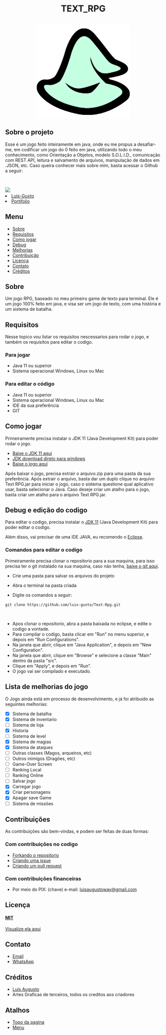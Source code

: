 <h1 align="center">TEXT_RPG</h1>
<br>
<div align="center">
    <img src="https://github.com/luix-guxto/Text-Rpg/blob/main/recursos/sprites/icon.png?raw=true" width="300px"/>
</div>

## Sobre o projeto

Esse é um jogo feito inteiramente em java, onde eu me propus a desafiar-me, em codificar um jogo do 0 feito em java, utilizando todo o meu conhecimento, como Orientação a Objetos, modelo S.O.L.I.D., comunicação com REST API, leitura e salvamento de arquivos, manipulação de dados em .JSON, etc.
Caso queira conhecer mais sobre mim, basta acessar o Github a seguir:

<br> <div align="left" title="Pagina Github Luix-Guxto">
    <img onclick="alert('Essa é minha imagem do github')" src="https://avatars.githubusercontent.com/u/77067320?s=120&v=4" width="150px" />
    <br><div>
        <li><a title="Github" href="https://github.com/luix-guxto">Luix-Guxto</a></li>
        <li><a title="Portifolio" href="https://luix-guxto.github.io/portifolio">Portifolio</a></li>
    </div>
</div>

## Menu

- [Sobre](#Sobre)
- [Requisitos](#Requisitos)
- [Como jogar](#Como-jogar)
- [Debug](#Debug-e-edição-do-codigo)
- [Melhorias](#Lista-de-melhorias-do-jogo)
- [Contribuição](#Contribuições)
- [Licença](#Licença)
- [Contato](#Contato)
- [Créditos](#Créditos)


## Sobre
Um jogo RPG, baseado no meu primeiro game de texto para terminal.
Ele é um jogo 100% feito em java, e visa ser um jogo de texto, com uma história e um sistema de batalha.

## Requisitos

Nesse topico vou listar os requisitos nescessarios para rodar o jogo, e também os requisitos para editar o codigo.

### Para jogar
- Java 11 ou superior
- Sistema operacional Windows, Linux ou Mac

### Para editar o código
- Java 11 ou superior
- Sistema operacional Windows, Linux ou Mac
- IDE da sua preferência
- GIT

## Como jogar

Primeiramente precisa instalar o JDK 11 (Java Development Kit) para poder rodar o jogo.

- [Baixe o JDK 11 aqui](https://www.oracle.com/br/java/technologies/javase/jdk11-archive-downloads.html "Download JDK 11")
- [JDK download direto para windows](https://www.oracle.com/br/java/technologies/javase/jdk11-archive-downloads.html "Download JDK 11")
- [Baixe o jogo aqui](https://github.com/luix-guxto/Text-Rpg/blob/main/Download/download.zip?raw=true "Download do jogo")

Após baixar o jogo, precisa extrair o arquivo.zip para uma pasta da sua preferência.
Após extrair o arquivo, basta dar um duplo clique no arquivo Text RPG.jar para iniciar o jogo, caso o sistema questione qual aplicativo usar, basta selecionar o Java.
Caso deseje criar um atalho para o jogo, basta criar um atalho para o arquivo Text RPG.jar.

## Debug e edição do codigo

Para editar o codigo, precisa instalar o [JDK 11](https://www.oracle.com/br/java/technologies/javase/jdk11-archive-downloads.html "Download JDK 11") (Java Development Kit) para poder editar o codigo.

Além disso, vai precisar de uma IDE JAVA, eu recomendo o [Eclipse](https://www.eclipse.org/downloads/ "Download Eclipse").

### Comandos para editar o codigo

Primeiramente precisa clonar o repositorio para a sua maquina, para isso precisa ter o git instalado na sua maquina, caso não tenha, [baixe o git aqui](https://git-scm.com/downloads "Download git").

- Crie uma pasta para salvar os arquivos do projeto
- Abra o terminal na pasta criada


- Digite os comandos a seguir:
```
git clone https://github.com/luix-guxto/Text-Rpg.git
```
<br>

- Apos clonar o repositorio, abra a pasta baixada no eclipse, e edite o codigo a vontade.
- Para compilar o codigo, basta clicar em "Run" no menu superior, e depois em "Run Configurations".
- Na janela que abrir, clique em "Java Application", e depois em "New Configuration".
- Na janela que abrir, clique em "Browse" e selecione a classe "Main" dentro da pasta "src".
- Clique em "Apply", e depois em "Run".
- O jogo vai ser compilado e executado.
## Lista de melhorias do jogo

O Jogo ainda está em processo de desenvolvimento, e já foi atribuido as seguintes melhorias:

- [x] Sistema de batalha
- [x] Sistema de inventario
- [ ] Sistema de loja
- [x] Historia
- [ ] Sistema de level
- [x] Sistema de magias
- [x] Sistema de ataques
- [ ] Outras classes (Magos, arqueiros, etc)
- [ ] Outros inimigos (Dragões, etc)
- [ ] Game-Over Screen
- [ ] Ranking Local
- [ ] Ranking Online
- [ ] Salvar jogo
- [x] Carregar jogo
- [x] Criar personagens
- [x] Apagar save Game
- [ ] Sistema de missões

## Contribuições

As contribuições são bem-vindas, e podem ser feitas de duas formas:

### Com contribuições no codigo
- [Forkando o repositorio](https://docs.github.com/pt/github/getting-started-with-github/fork-a-repo "Forkando o repositorio")
- [Criando uma issue](https://docs.github.com/pt/issues/tracking-your-work-with-issues/creating-issues/creating-an-issue "Criando uma issue")
- [Criando um pull request](https://docs.github.com/pt/github/collaborating-with-issues-and-pull-requests/creating-a-pull-request "Criando um pull request")

### Com contribuições financeiras
- Por meio do PIX: (chave) e-mail: luisaugustoway@gmail.com

## Licença

#### [MIT](https://choosealicense.com/licenses/mit/ "Licença MIT")
[Visualize ela aqui](./LICENSE "Visualize a licença aqui")

## Contato

- [Email](mailto:luisaugustoway@gmail.com "Email")
- [WhatsApp](https://wa.me/5531999949012 "WhatsApp")

## Créditos

- [Luis Augusto](https://github.com/luix-guxto "Luis Augusto")
- Artes Graficas de terceiros, todos os creditos aos criadores

## Atalhos

- [Topo da pagina](#)
- [Menu](#Menu)